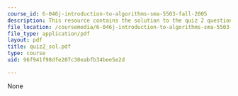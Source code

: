 ```yaml
---
course_id: 6-046j-introduction-to-algorithms-sma-5503-fall-2005
description: This resource contains the solution to the quiz 2 questions.
file_location: /coursemedia/6-046j-introduction-to-algorithms-sma-5503-fall-2005/96f941f98dfe207c30eabfb34bee5e2d_quiz2_sol.pdf
file_type: application/pdf
layout: pdf
title: quiz2_sol.pdf
type: course
uid: 96f941f98dfe207c30eabfb34bee5e2d

---
```

None